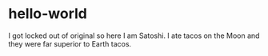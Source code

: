 # hello-world
I got locked out of original so here I am Satoshi. I ate tacos on the Moon and they were far superior to Earth tacos.


